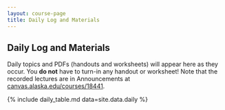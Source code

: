 ```yaml
---
layout: course-page
title: Daily Log and Materials
---
```


## Daily Log and Materials

Daily topics and PDFs (handouts and worksheets) will appear here as they occur.  You **do not** have to turn-in any handout or worksheet!  Note that the recorded lectures are in Announcements at [canvas.alaska.edu/courses/18441](https://canvas.alaska.edu/courses/21626).

{% include daily_table.md  data=site.data.daily %}

<div style="padding-bottom: 100px"></div>
